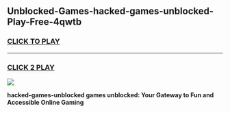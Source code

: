 
## Unblocked-Games-hacked-games-unblocked-Play-Free-4qwtb
<h3>
<a href="https://premium76.site?title=hacked-games-unblocked&ref=12A">CLICK TO PLAY</a></h3>
<hr>

<h3>
<a href="https://premium76.site?title=hacked-games-unblocked&ref=12A">CLICK 2 PLAY</a>
  
</h3>

<a href="https://premium76.site?title=hacked-games-unblocked&ref=12A"><img src="https://clearcache.store/games.png"></a>


**hacked-games-unblocked games unblocked: Your Gateway to Fun and Accessible Online Gaming**
